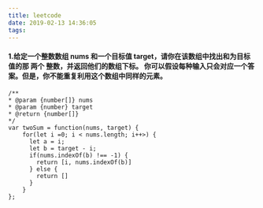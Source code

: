 ```yaml
---
title: leetcode
date: 2019-02-13 14:36:05
tags:
---
```



#### 1.给定一个整数数组 nums 和一个目标值 target，请你在该数组中找出和为目标值的那 两个 整数，并返回他们的数组下标。 你可以假设每种输入只会对应一个答案。但是，你不能重复利用这个数组中同样的元素。


    /**
    * @param {number[]} nums
    * @param {number} target
    * @return {number[]}
    */
    var twoSum = function(nums, target) {
        for(let i =0; i < nums.length; i++>) {
          let a = i;
          let b = target - i;
          if(nums.indexOf(b) !== -1) {
            return [i, nums.indexOf(b)]
          } else {
            return []
          }
        }
    };